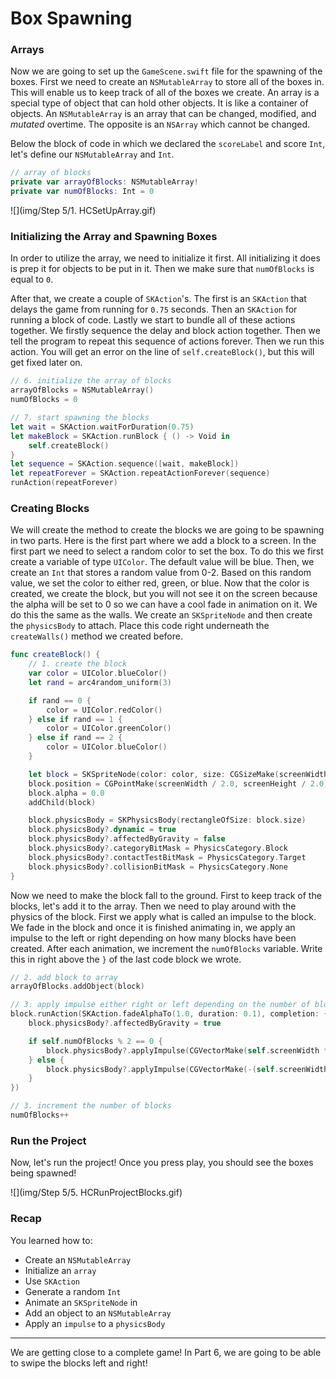 # Box Spawning

### Arrays

Now we are going to set up the `GameScene.swift` file for the spawning of the
boxes. First we need to create an `NSMutableArray` to store all of the boxes in.
This will enable us to keep track of all of the boxes we create. An array is a
special type of object that can hold other objects. It is like a container of
objects. An `NSMutableArray` is an array that can be changed, modified, and
*mutated* overtime. The opposite is an `NSArray` which cannot be changed.

Below the block of code in which we declared the `scoreLabel` and score `Int`,
let's define our `NSMutableArray` and `Int`.

```swift
// array of blocks
private var arrayOfBlocks: NSMutableArray!
private var numOfBlocks: Int = 0
```

![](img/Step 5/1. HCSetUpArray.gif)

### Initializing the Array and Spawning Boxes

In order to utilize the array, we need to initialize it first. All initializing
it does is prep it for objects to be put in it. Then we make sure that
`numOfBlocks` is equal to `0`.

After that, we create a couple of `SKAction`'s. The first is an `SKAction` that
delays the game from running for `0.75` seconds. Then an `SKAction` for running
a block of code. Lastly we start to bundle all of these actions together. We
firstly sequence the delay and block action together. Then we tell the program
to repeat this sequence of actions forever. Then we run this action. You will
get an error on the line of `self.createBlock()`, but this will get fixed later
on.

```swift
// 6. initialize the array of blocks
arrayOfBlocks = NSMutableArray()
numOfBlocks = 0

// 7. start spawning the blocks
let wait = SKAction.waitForDuration(0.75)
let makeBlock = SKAction.runBlock { () -> Void in
	self.createBlock()
}
let sequence = SKAction.sequence([wait, makeBlock])
let repeatForever = SKAction.repeatActionForever(sequence)
runAction(repeatForever)
```

### Creating Blocks

We will create the method to create the blocks we are going to be spawning in
two parts. Here is the first part where we add a block to a screen. In the first
part we need to select a random color to set the box. To do this we first create
a variable of type `UIColor`. The default value will be blue. Then, we create an
`Int` that stores a random value from 0-2. Based on this random value, we set
the color to either red, green, or blue. Now that the color is created, we
create the block, but you will not see it on the screen because the alpha will
be set to 0 so we can have a cool fade in animation on it. We do this the same
as the walls. We create an `SKSpriteNode` and then create the `physicsBody` to
attach. Place this code right underneath the `createWalls()` method we created
before.

```swift
func createBlock() {
	// 1. create the block
	var color = UIColor.blueColor()
	let rand = arc4random_uniform(3)

	if rand == 0 {
		color = UIColor.redColor()
	} else if rand == 1 {
		color = UIColor.greenColor()
	} else if rand == 2 {
		color = UIColor.blueColor()
	}

	let block = SKSpriteNode(color: color, size: CGSizeMake(screenWidth * 0.1, screenWidth * 0.1))
	block.position = CGPointMake(screenWidth / 2.0, screenHeight / 2.0)
	block.alpha = 0.0
	addChild(block)

	block.physicsBody = SKPhysicsBody(rectangleOfSize: block.size)
	block.physicsBody?.dynamic = true
	block.physicsBody?.affectedByGravity = false
	block.physicsBody?.categoryBitMask = PhysicsCategory.Block
	block.physicsBody?.contactTestBitMask = PhysicsCategory.Target
	block.physicsBody?.collisionBitMask = PhysicsCategory.None
}
```

Now we need to make the block fall to the ground. First to keep track of the
blocks, let's add it to the array. Then we need to play around with the physics
of the block. First we apply what is called an impulse to the block. We fade in
the block and once it is finished animating in, we apply an impulse to the left
or right depending on how many blocks have been created. After each animation,
we increment the `numOfBlocks` variable. Write this in right above the `}` of
the last code block we wrote.

```swift
// 2. add block to array
arrayOfBlocks.addObject(block)

// 3. apply impulse either right or left depending on the number of blocks is even (right) or odd (left)
block.runAction(SKAction.fadeAlphaTo(1.0, duration: 0.1), completion: {
	block.physicsBody?.affectedByGravity = true

	if self.numOfBlocks % 2 == 0 {
		block.physicsBody?.applyImpulse(CGVectorMake(self.screenWidth * 0.01, self.screenWidth * 0.025))
	} else {
		block.physicsBody?.applyImpulse(CGVectorMake(-(self.screenWidth * 0.01), self.screenWidth * 0.025))
	}
})

// 3. increment the number of blocks
numOfBlocks++
```

### Run the Project

Now, let's run the project! Once you press play, you should see the boxes being
spawned!

![](img/Step 5/5. HCRunProjectBlocks.gif)

### Recap

You learned how to:

- Create an `NSMutableArray`
- Initialize an `array`
- Use `SKAction`
- Generate a random `Int`
- Animate an `SKSpriteNode` in
- Add an object to an `NSMutableArray`
- Apply an `impulse` to a `physicsBody`

--------------------------------------------------------------------------------

We are getting close to a complete game! In Part 6, we are going to be able to
swipe the blocks left and right!
